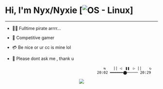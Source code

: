 
# Hi, I'm Nyx/Nyxie [![OS - Linux](https://img.shields.io/badge/OS-Linux-blue?logo=linux&logoColor=white)]
<hr>

  - 🏴‍☠️ Fulltime pirate arrrr...
  - 👾 Competitive gamer
  - 💳 Be nice or ur cc is mine lol
  - 💬 Please dont ask me , thank u

                                                  ⇆ㅤ  || ◁ㅤ❚❚ㅤ▷ ||ㅤ  ↻
                                               20:02 ━━━━━━⬤───── 20:29
<div align="center">

  ![](https://tryhackme-badges.s3.amazonaws.com/Nyxie.png)
</div>
